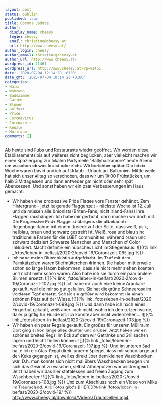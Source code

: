 ```yaml
---
layout: post
status: publish
published: true
title: Corona Update
author:
  display_name: cheesy
  login: cheesy
  email: christine@cheesy.at
  url: http://www.cheesy.at/
author_login: cheesy
author_email: christine@cheesy.at
author_url: http://www.cheesy.at/
wordpress_id: 41461
wordpress_url: http://www.cheesy.at/?p=41461
date: '2020-07-04 12:14:28 +0100'
date_gmt: '2020-07-04 10:14:28 +0100'
categories:
- Natur
- Wohnung
- Badezimmer
- Garten
- Blumen
- Belfast
- Pride
- Coronavirus
- Coronazeit
- Regale
- Müllraum
comments: []
---
```

Ab heute sind Pubs und Restaurants wieder geöffnet. Wir werden diese Etablissements bis auf weiteres nicht beglücken, aber vielleicht machen wir einen Spaziergang zur lokalen Partymeile "Ballyhackamore" heute Abend um zu sehen ob was los ist oder nicht. Wir berichten später.
Die letzte Woche waren David und ich auf Urlaub - Urlaub auf Balkonien. Mittlerweile hat sich unser Alltag so verschoben, dass wir um 10:00 Frühstücken, um halb 3 Mittagessen und dann entweder gar nicht oder sehr spät Abendessen.
Und sonst haben wir ein paar Verbesserungen im Haus gemacht:
- Wir haben eine progressive Pride Flagge vors Fenster gehängt. Zum Hintergrund - jetzt ist gerade Flaggenzeit - nächste Woche ist 12. Juli und da müssen alle Unionists (Briten-Fans, nicht Irland-Fans) ihre Flaggen raushängen. Ich habe mir gedacht, dann machen wir doch mit. Die Progressive Pride Flagge ist übrigens die allbekannte Regenbogenfahne mit einem Dreieck auf der Seite, dass weiß, pink, hellblau, braun und schwarz gestreift ist. Weiß, rosa und blau sind traditionelle Farben für die LGBT communities, während braun und schwarz dediziert Schwarze Menschen und Menschen of Color inkludiert.
Macht definitiv ein hübsches Licht im Stiegenhaus:
![]({% link _fotos/leben-in-belfast/2020-2/covid-19/Coronazeit-096.jpg %})
- Ich habe meine Blumenkistln aufgefrischt. Im Topf mit dem Palmkätzchen waren Stiefmütterchen drinnen. Die haben mittlerweile schon so lange Haxen bekommen, dass sie nicht mehr stehen konnten und nicht mehr schön waren. Also habe ich sie durch ein paar andere Blumen ersetzt.
![]({% link _fotos/leben-in-belfast/2020-2/covid-19/Coronazeit-102.jpg %})
Ich habe mir auch eine kleine Araukarie gekauft, weil die mir so gut gefallen. Sie hat die grüne Schneerose im vorderen Topf ersetzt. Sobald sie größer wird bekommt sie einen schönen Platz auf der Wiese.
![]({% link _fotos/leben-in-belfast/2020-2/covid-19/Coronazeit-099.jpg %})
Und dann habe ich noch einen Fingerhut gekauft, weiß aber noch nicht, wohin ich den setzen werde, da er ja giftig für Hunde ist. Ich konnte aber nicht widerstehen...
![]({% link _fotos/leben-in-belfast/2020-2/covid-19/Coronazeit-103.jpg %})
- Wir haben ein paar Regale gekauft. Ein großes für unseren Müllraum. Dort ging schon lange alles drunter und drüber. Jetzt haben wir ein schönes breites Regal im Eck auf dem wir Getränke und Grillsachen lagern und leicht finden können.
![]({% link _fotos/leben-in-belfast/2020-2/covid-19/Coronazeit-107.jpg %})
Und im unteren Bad hatte ich ein Glas-Regal direkt unterm Spiegel, dass mir schon lange auf den Keks gegangen ist, weil es direkt über dem kleinen Waschbecken war. D.h. man konnte sich nicht mal übers Waschbecken beugen um sich das Gesicht zu waschen, selbst Zähneputzen war anstrengend.
Jetzt haben wir das hier stattdessen und freien Zugang zum Waschbecken!
![]({% link _fotos/leben-in-belfast/2020-2/covid-19/Coronazeit-108.jpg %})
Und zum Abschluss noch ein Video von Miku im Träumeland. Alle Fotos gibt's [HIER]({% link /fotos/leben-in-belfast/2020-2/covid-19/ %})
http://www.cheesy.at/download/Videos/Traumbellen.mp4
